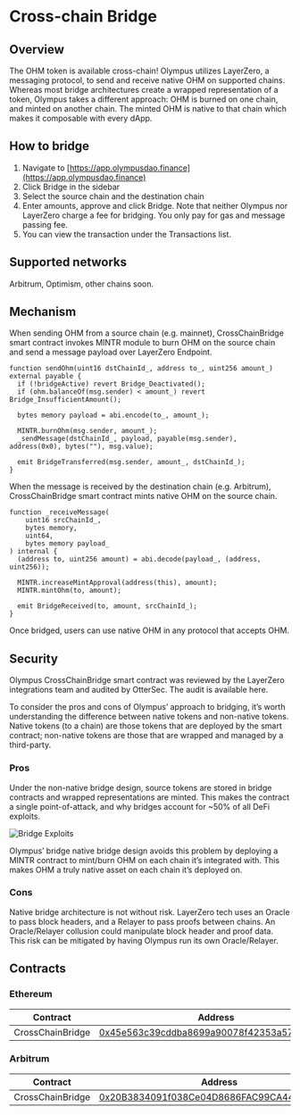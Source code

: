 # Cross-chain Bridge

## Overview

The OHM token is available cross-chain! Olympus utilizes LayerZero, a messaging protocol, to send and receive native OHM on supported chains. Whereas most bridge architectures create a wrapped representation of a token, Olympus takes a different approach: OHM is burned on one chain, and minted on another chain. The minted OHM is native to that chain which makes it composable with every dApp.

## How to bridge

1. Navigate to [https://app.olympusdao.finance](https://app.olympusdao.finance)
2. Click Bridge in the sidebar
3. Select the source chain and the destination chain
4. Enter amounts, approve and click Bridge. Note that neither Olympus nor LayerZero charge a fee for bridging. You only pay for gas and message passing fee.
5. You can view the transaction under the Transactions list.

## Supported networks

Arbitrum, Optimism, other chains soon.

## Mechanism

When sending OHM from a source chain (e.g. mainnet), CrossChainBridge smart contract invokes MINTR module to burn OHM on the source chain and send a message payload over LayerZero Endpoint.

```solidity
function sendOhm(uint16 dstChainId_, address to_, uint256 amount_) external payable {
  if (!bridgeActive) revert Bridge_Deactivated();
  if (ohm.balanceOf(msg.sender) < amount_) revert Bridge_InsufficientAmount();

  bytes memory payload = abi.encode(to_, amount_);

  MINTR.burnOhm(msg.sender, amount_);
  _sendMessage(dstChainId_, payload, payable(msg.sender), address(0x0), bytes(""), msg.value);

  emit BridgeTransferred(msg.sender, amount_, dstChainId_);
}
```

When the message is received by the destination chain (e.g. Arbitrum), CrossChainBridge smart contract mints native OHM on the source chain.

```solidity
function _receiveMessage(
    uint16 srcChainId_,
    bytes memory,
    uint64,
    bytes memory payload_
) internal {
  (address to, uint256 amount) = abi.decode(payload_, (address, uint256));

  MINTR.increaseMintApproval(address(this), amount);
  MINTR.mintOhm(to, amount);

  emit BridgeReceived(to, amount, srcChainId_);
}
```

Once bridged, users can use native OHM in any protocol that accepts OHM.

## Security

Olympus CrossChainBridge smart contract was reviewed by the LayerZero integrations team and audited by OtterSec. The audit is available here.

To consider the pros and cons of Olympus’ approach to bridging, it’s worth understanding the difference between native tokens and non-native tokens. Native tokens (to a chain) are those tokens that are deployed by the smart contract; non-native tokens are those that are wrapped and managed by a third-party.

### Pros

Under the non-native bridge design, source tokens are stored in bridge contracts and wrapped representations are minted. This makes the contract a single point-of-attack, and why bridges account for ~50% of all DeFi exploits.

![Bridge Exploits](/gitbook/assets/bridgeExploits.png)

Olympus’ bridge native bridge design avoids this problem by deploying a MINTR contract to mint/burn OHM on each chain it’s integrated with. This makes OHM a truly native asset on each chain it’s deployed on.

### Cons

Native bridge architecture is not without risk. LayerZero tech uses an Oracle to pass block headers, and a Relayer to pass proofs between chains. An Oracle/Relayer collusion could manipulate block header and proof data. This risk can be mitigated by having Olympus run its own Oracle/Relayer.

## Contracts

### Ethereum

| Contract         | Address                                                                                                               |
| ---------------- | --------------------------------------------------------------------------------------------------------------------- |
| CrossChainBridge | [0x45e563c39cddba8699a90078f42353a57509543a](https://etherscan.io/address/0x45e563c39cddba8699a90078f42353a57509543a) |

### Arbitrum

| Contract         | Address                                                                                                              |
| ---------------- | -------------------------------------------------------------------------------------------------------------------- |
| CrossChainBridge | [0x20B3834091f038Ce04D8686FAC99CA44A0FB285c](https://arbiscan.io/address/0x20B3834091f038Ce04D8686FAC99CA44A0FB285c) |
